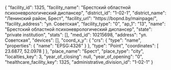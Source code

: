 {
    "facility_id": 1325,
    "facility_name": "Брестский областной психоневрологический диспансер",
    "district_id": "1-02-1",
    "district_name": "Ленинский район, Брест",
    "facility_url": "https:\/\/bopnd.by\/mainpage\/",
    "facility_address": "ул. Советская",
    "facility_type": "0",
    "ap_1": "13",
    "name": "Брестский областной психоневрологический диспансер",
    "state": "private institution",
    "stats": [],
    "med_id": 10215698,
    "address": "ул. Советская",
    "devices": [],
    "coord_x_y": {
        "crs": {
            "type": "name",
            "properties": {
                "name": "EPSG:4326"
            }
        },
        "type": "Point",
        "coordinates": [
            23.6877,
            52.0978
        ]
    },
    "place_name": "Брест",
    "place_type": "city",
    "localties_key": 3,
    "year_of_closing": null,
    "year_of_opening": "0",
    "healthcare_facility_key": 1325,
    "administrative_division_id": "1-02-1"
}